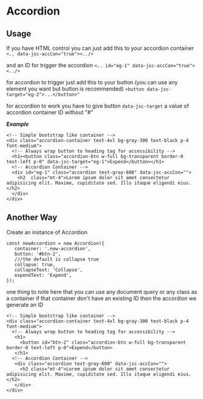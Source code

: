 # Accordion

## Usage 
 If you have HTML control you can just add this to your accordion container
 `<.. data-jsc-accCon="true"><../>`
 
and an ID for trigger the accordion
 `<.. id="eg-1" data-jsc-accCon="true"><../>`
 
for accordion to trigger just add this to your button (you can use any element you want but button is recommended)
`<button data-jsc-target="eg-2">...</button>"`

for accordion to work you have to give button `data-jsc-target` a value of accordion container ID without "#"

***Example***
```
<!-- Simple bootstrap like container -->
<div class="accordion-container text-4xl bg-gray-300 text-black p-4 font-medium">
  <!-- Always wrap button to heading tag for accessibility -->
  <h1><button class="accordion-btn w-full bg-transparent border-0 text-left p-0" data-jsc-target="eg-1">Expend</button></h1>
  <!-- Accordion Container -->
  <div id="eg-1" class="accordion text-gray-600" data-jsc-accCon="">
    <h2  class="mt-4">Lorem ipsum dolor sit amet consectetur adipisicing elit. Maxime, cupiditate sed. Illo itaque eligendi eius.</h2>
  </div>
</div>
```

## Another Way
Create an instance of Accordion
```
const newAccordion = new Accordion({	
   container: '.new-accordion',
   button: '#btn-2',
   ///the default is collapse true
   collapse: true,
   collapseText: 'Collapse',
   expendText: 'Expend',
});
```
one thing to note here that you can use any document query or any class as a container if that container don't have an existing ID then the accordion we generate an ID

```
<!-- Simple bootstrap like container -->
<div class="accordion-container text-4xl bg-gray-300 text-black p-4 font-medium">
  <!-- Always wrap button to heading tag for accessibility -->
   <h1>
     <button id="btn-2" class="accordion-btn w-full bg-transparent border-0 text-left p-0">Expend</button>
   </h1>
  <!-- Accordion Container -->
   <div class="accordion text-gray-600" data-jsc-accCon="">
     <h2 class="mt-4">Lorem ipsum dolor sit amet consectetur adipisicing elit. Maxime, cupiditate sed. Illo itaque eligendi eius.</h2>
   </div>
</div>
```
